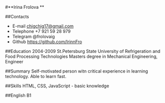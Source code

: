 #**Irina Frolova **


##Contacts
- E-mail 
chigchig17@gmail.com
- Telephone 
+7 921 59 28 979
- Telegram 
@frolovaig
- Github
https://github.com/IrinnFro

##Education
2004-2009 St.Petersburg State University of Refrigeration and Food Processing Technologies
Masters degree in Mechanical Engineering, Engineer

##Summary
Self-motivated person witn critical experience in learning technology. Able to learn fast.

##Skills
HTML, CSS, JavaScript - basic knowledge

##English
B1
